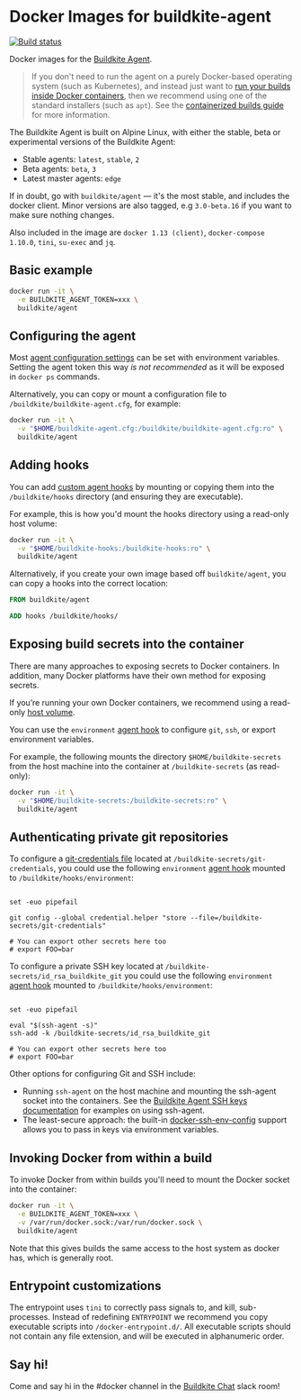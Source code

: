# Docker Images for buildkite-agent

[![Build status](https://badge.buildkite.com/5ab4d67e882c6ab2cf988790ec23f13c1913ebb9aaee2502d2.svg)](https://buildkite.com/buildkite/docker-buildkite-agent)

Docker images for the [Buildkite Agent](https://github.com/buildkite/agent). 

> If you don't need to run the agent on a purely Docker-based operating system (such as Kubernetes), and instead just want to [run your builds inside Docker containers](https://buildkite.com/docs/guides/docker-containerized-builds), then we recommend using one of the standard installers (such as `apt`). See the [containerized builds guide](https://buildkite.com/docs/guides/docker-containerized-builds) for more information.

The Buildkite Agent is built on Alpine Linux, with either the stable, beta or experimental versions of the Buildkite Agent:

 * Stable agents: `latest`, `stable`, `2`
 * Beta agents: `beta`, `3`
 * Latest master agents: `edge`

If in doubt, go with `buildkite/agent` — it's the most stable, and includes the docker client. Minor versions are also tagged, e.g `3.0-beta.16` if you want to make sure nothing changes. 

Also included in the image are `docker 1.13 (client)`, `docker-compose 1.10.0`, `tini`, `su-exec` and `jq`.

## Basic example

```bash
docker run -it \
  -e BUILDKITE_AGENT_TOKEN=xxx \
  buildkite/agent
```

## Configuring the agent

Most [agent configuration settings](https://buildkite.com/docs/agent/configuration) can be set with environment variables. Setting the agent token this way _is not recommended_ as it will be exposed in `docker ps` commands.

Alternatively, you can copy or mount a configuration file to `/buildkite/buildkite-agent.cfg`, for example:

```bash
docker run -it \
  -v "$HOME/buildkite-agent.cfg:/buildkite/buildkite-agent.cfg:ro" \
  buildkite/agent
```

## Adding hooks

You can add [custom agent hooks](https://buildkite.com/docs/agent/hooks) by mounting or copying them into the `/buildkite/hooks` directory (and ensuring they are executable).

For example, this is how you'd mount the hooks directory using a read-only host volume:

```bash
docker run -it \
  -v "$HOME/buildkite-hooks:/buildkite-hooks:ro" \
  buildkite/agent
```

Alternatively, if you create your own image based off `buildkite/agent`, you can copy a hooks into the correct location:

```dockerfile
FROM buildkite/agent

ADD hooks /buildkite/hooks/
```

## Exposing build secrets into the container

There are many approaches to exposing secrets to Docker containers. In addition, many Docker platforms have their own method for exposing secrets.

If you’re running your own Docker containers, we recommend using a read-only [host volume](https://docs.docker.com/engine/tutorials/dockervolumes/#mount-a-host-directory-as-a-data-volume).

You can use the `environment` [agent hook](https://buildkite.com/docs/agent/hooks) to configure `git`, `ssh`, or export environment variables.

For example, the following mounts the directory `$HOME/buildkite-secrets` from the host machine into the container at `/buildkite-secrets` (as read-only):

```bash
docker run -it \
  -v "$HOME/buildkite-secrets:/buildkite-secrets:ro" \
  buildkite/agent
```

## Authenticating private git repositories

To configure a [git-credentials file](https://git-scm.com/docs/git-credential-store#_storage_format) located at `/buildkite-secrets/git-credentials`, you could use the following `environment` [agent hook](https://buildkite.com/docs/agent/hooks) mounted to `/buildkite/hooks/environment`:

```#!/bin/bash

set -euo pipefail

git config --global credential.helper "store --file=/buildkite-secrets/git-credentials"

# You can export other secrets here too
# export FOO=bar
```

To configure a private SSH key located at `/buildkite-secrets/id_rsa_buildkite_git` you could use the following `environment` [agent hook](https://buildkite.com/docs/agent/hooks) mounted to `/buildkite/hooks/environment`:

```#!/bin/bash

set -euo pipefail

eval "$(ssh-agent -s)"
ssh-add -k /buildkite-secrets/id_rsa_buildkite_git

# You can export other secrets here too
# export FOO=bar
```

Other options for configuring Git and SSH include:

* Running `ssh-agent` on the host machine and mounting the ssh-agent socket into the containers. See the [Buildkite Agent SSH keys documentation](https://buildkite.com/docs/agent/ssh-keys) for examples on using ssh-agent.
* The least-secure approach: the built-in [docker-ssh-env-config](https://github.com/buildkite/docker-ssh-env-config) support allows you to pass in keys via environment variables.

## Invoking Docker from within a build

To invoke Docker from within builds you'll need to mount the Docker socket into the container:

```bash
docker run -it \
  -e BUILDKITE_AGENT_TOKEN=xxx \
  -v /var/run/docker.sock:/var/run/docker.sock \
  buildkite/agent
```

Note that this gives builds the same access to the host system as docker has, which is generally root. 

## Entrypoint customizations

The entrypoint uses `tini` to correctly pass signals to, and kill, sub-processes. Instead of redefining `ENTRYPOINT` we recommend you copy executable scripts into `/docker-entrypoint.d/`. All executable scripts should not contain any file extension, and will be executed in alphanumeric order.

## Say hi!

Come and say hi in the #docker channel in the [Buildkite Chat](https://chat.buildkite.com) slack room!
